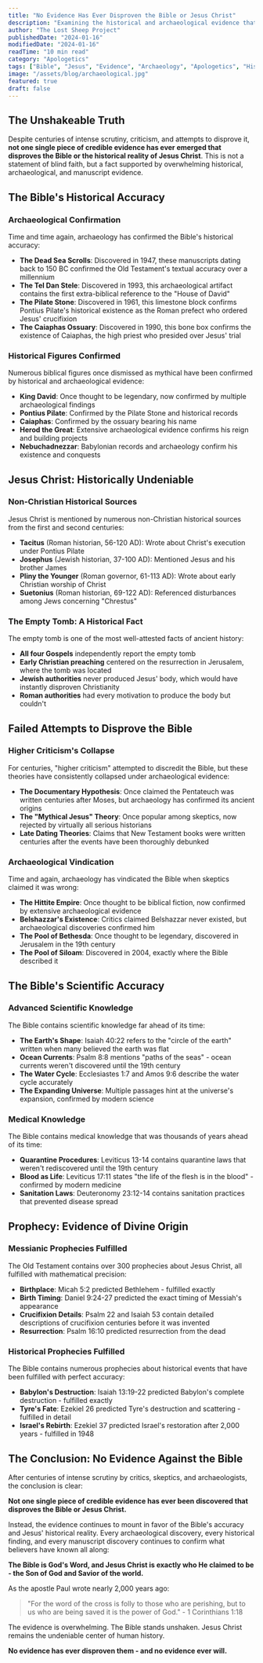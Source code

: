 ```yaml
---
title: "No Evidence Has Ever Disproven the Bible or Jesus Christ"
description: "Examining the historical and archaeological evidence that confirms the Bible's accuracy and the reality of Jesus Christ."
author: "The Lost Sheep Project"
publishedDate: "2024-01-16"
modifiedDate: "2024-01-16"
readTime: "10 min read"
category: "Apologetics"
tags: ["Bible", "Jesus", "Evidence", "Archaeology", "Apologetics", "Historical Accuracy", "Manuscript Evidence", "Dead Sea Scrolls", "Biblical Archaeology", "Christian Apologetics", "Biblical Prophecy", "Scientific Accuracy", "Ancient History", "Pontius Pilate", "Caiaphas", "Resurrection Evidence", "Messianic Prophecies", "Fulfilled Prophecies", "Biblical Inerrancy"]
image: "/assets/blog/archaeological.jpg"
featured: true
draft: false
---
```


<!-- # No Evidence Has Ever Disproven the Bible or Jesus Christ -->

## The Unshakeable Truth

Despite centuries of intense scrutiny, criticism, and attempts to disprove it, **not one single piece of credible evidence has ever emerged that disproves the Bible or the historical reality of Jesus Christ**. This is not a statement of blind faith, but a fact supported by overwhelming historical, archaeological, and manuscript evidence.

## The Bible's Historical Accuracy

### Archaeological Confirmation

Time and time again, archaeology has confirmed the Bible's historical accuracy:

- **The Dead Sea Scrolls**: Discovered in 1947, these manuscripts dating back to 150 BC confirmed the Old Testament's textual accuracy over a millennium
- **The Tel Dan Stele**: Discovered in 1993, this archaeological artifact contains the first extra-biblical reference to the "House of David"
- **The Pilate Stone**: Discovered in 1961, this limestone block confirms Pontius Pilate's historical existence as the Roman prefect who ordered Jesus' crucifixion
- **The Caiaphas Ossuary**: Discovered in 1990, this bone box confirms the existence of Caiaphas, the high priest who presided over Jesus' trial

### Historical Figures Confirmed

Numerous biblical figures once dismissed as mythical have been confirmed by historical and archaeological evidence:

- **King David**: Once thought to be legendary, now confirmed by multiple archaeological findings
- **Pontius Pilate**: Confirmed by the Pilate Stone and historical records
- **Caiaphas**: Confirmed by the ossuary bearing his name
- **Herod the Great**: Extensive archaeological evidence confirms his reign and building projects
- **Nebuchadnezzar**: Babylonian records and archaeology confirm his existence and conquests

## Jesus Christ: Historically Undeniable

### Non-Christian Historical Sources

Jesus Christ is mentioned by numerous non-Christian historical sources from the first and second centuries:

- **Tacitus** (Roman historian, 56-120 AD): Wrote about Christ's execution under Pontius Pilate
- **Josephus** (Jewish historian, 37-100 AD): Mentioned Jesus and his brother James
- **Pliny the Younger** (Roman governor, 61-113 AD): Wrote about early Christian worship of Christ
- **Suetonius** (Roman historian, 69-122 AD): Referenced disturbances among Jews concerning "Chrestus"

### The Empty Tomb: A Historical Fact

The empty tomb is one of the most well-attested facts of ancient history:

- **All four Gospels** independently report the empty tomb
- **Early Christian preaching** centered on the resurrection in Jerusalem, where the tomb was located
- **Jewish authorities** never produced Jesus' body, which would have instantly disproven Christianity
- **Roman authorities** had every motivation to produce the body but couldn't

## Failed Attempts to Disprove the Bible

### Higher Criticism's Collapse

For centuries, "higher criticism" attempted to discredit the Bible, but these theories have consistently collapsed under archaeological evidence:

- **The Documentary Hypothesis**: Once claimed the Pentateuch was written centuries after Moses, but archaeology has confirmed its ancient origins
- **The "Mythical Jesus" Theory**: Once popular among skeptics, now rejected by virtually all serious historians
- **Late Dating Theories**: Claims that New Testament books were written centuries after the events have been thoroughly debunked

### Archaeological Vindication

Time and again, archaeology has vindicated the Bible when skeptics claimed it was wrong:

- **The Hittite Empire**: Once thought to be biblical fiction, now confirmed by extensive archaeological evidence
- **Belshazzar's Existence**: Critics claimed Belshazzar never existed, but archaeological discoveries confirmed him
- **The Pool of Bethesda**: Once thought to be legendary, discovered in Jerusalem in the 19th century
- **The Pool of Siloam**: Discovered in 2004, exactly where the Bible described it

## The Bible's Scientific Accuracy

### Advanced Scientific Knowledge

The Bible contains scientific knowledge far ahead of its time:

- **The Earth's Shape**: Isaiah 40:22 refers to the "circle of the earth" written when many believed the earth was flat
- **Ocean Currents**: Psalm 8:8 mentions "paths of the seas" - ocean currents weren't discovered until the 19th century
- **The Water Cycle**: Ecclesiastes 1:7 and Amos 9:6 describe the water cycle accurately
- **The Expanding Universe**: Multiple passages hint at the universe's expansion, confirmed by modern science

### Medical Knowledge

The Bible contains medical knowledge that was thousands of years ahead of its time:

- **Quarantine Procedures**: Leviticus 13-14 contains quarantine laws that weren't rediscovered until the 19th century
- **Blood as Life**: Leviticus 17:11 states "the life of the flesh is in the blood" - confirmed by modern medicine
- **Sanitation Laws**: Deuteronomy 23:12-14 contains sanitation practices that prevented disease spread

## Prophecy: Evidence of Divine Origin

### Messianic Prophecies Fulfilled

The Old Testament contains over 300 prophecies about Jesus Christ, all fulfilled with mathematical precision:

- **Birthplace**: Micah 5:2 predicted Bethlehem - fulfilled exactly
- **Birth Timing**: Daniel 9:24-27 predicted the exact timing of Messiah's appearance
- **Crucifixion Details**: Psalm 22 and Isaiah 53 contain detailed descriptions of crucifixion centuries before it was invented
- **Resurrection**: Psalm 16:10 predicted resurrection from the dead

### Historical Prophecies Fulfilled

The Bible contains numerous prophecies about historical events that have been fulfilled with perfect accuracy:

- **Babylon's Destruction**: Isaiah 13:19-22 predicted Babylon's complete destruction - fulfilled exactly
- **Tyre's Fate**: Ezekiel 26 predicted Tyre's destruction and scattering - fulfilled in detail
- **Israel's Rebirth**: Ezekiel 37 predicted Israel's restoration after 2,000 years - fulfilled in 1948

## The Conclusion: No Evidence Against the Bible

After centuries of intense scrutiny by critics, skeptics, and archaeologists, the conclusion is clear:

**Not one single piece of credible evidence has ever been discovered that disproves the Bible or Jesus Christ.**

Instead, the evidence continues to mount in favor of the Bible's accuracy and Jesus' historical reality. Every archaeological discovery, every historical finding, and every manuscript discovery continues to confirm what believers have known all along:

**The Bible is God's Word, and Jesus Christ is exactly who He claimed to be - the Son of God and Savior of the world.**

As the apostle Paul wrote nearly 2,000 years ago:

> "For the word of the cross is folly to those who are perishing, but to us who are being saved it is the power of God." - 1 Corinthians 1:18

The evidence is overwhelming. The Bible stands unshaken. Jesus Christ remains the undeniable center of human history.

**No evidence has ever disproven them - and no evidence ever will.**
